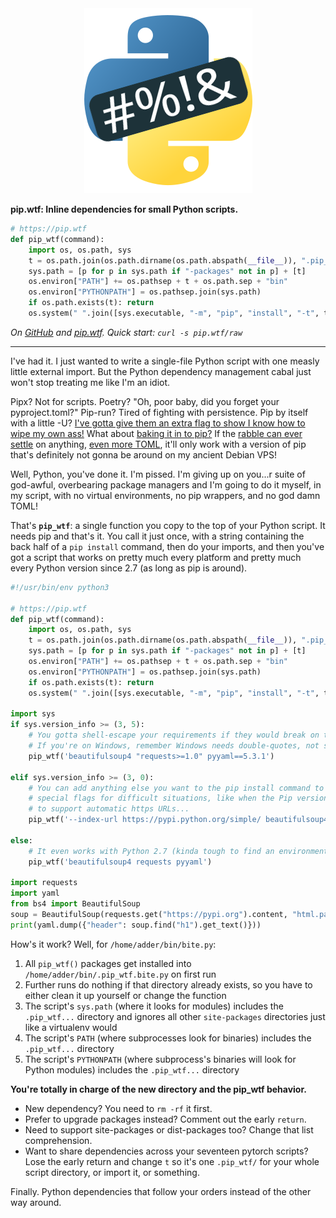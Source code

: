 <center><img src="/favicon.png"></center>

**pip.wtf: Inline dependencies for small Python scripts.**

<!-- MARKDOWN-AUTO-DOCS:START (CODE:src=./pip_wtf.py&lines=3-11) -->
<!-- The below code snippet is automatically added from ./pip_wtf.py -->
```py
# https://pip.wtf
def pip_wtf(command):
    import os, os.path, sys
    t = os.path.join(os.path.dirname(os.path.abspath(__file__)), ".pip_wtf." + os.path.basename(__file__))
    sys.path = [p for p in sys.path if "-packages" not in p] + [t]
    os.environ["PATH"] += os.pathsep + t + os.path.sep + "bin"
    os.environ["PYTHONPATH"] = os.pathsep.join(sys.path)
    if os.path.exists(t): return
    os.system(" ".join([sys.executable, "-m", "pip", "install", "-t", t, command]))
```
<!-- MARKDOWN-AUTO-DOCS:END -->

*On [GitHub](https://github.com/sabslikesobs/pip.wtf) and [pip.wtf](https://pip.wtf). Quick start: `curl -s pip.wtf/raw`*

* * *

I've had it. I just wanted to write a single-file Python script with one measly
little external import. But the Python dependency management cabal just won't
stop treating me like I'm an idiot.

Pipx? Not for scripts. Poetry? "Oh, poor baby, did you forget your
pyproject.toml?" Pip-run? Tired of fighting with persistence. Pip by itself
with a little -U? [I've gotta give them an extra flag to show I know how to
wipe my own ass!](https://peps.python.org/pep-0668/) What about [baking it in
to pip?](https://peps.python.org/pep-0722/) If the [rabble can ever
settle](https://discuss.python.org/t/pep-722-dependency-specification-for-single-file-scripts/29905)
on anything, [even more TOML](https://peps.python.org/pep-0723), it'll only
work with a version of pip that's definitely not gonna be around on my ancient
Debian VPS!

Well, Python, you've done it. I'm pissed. I'm giving up on you...r suite of
god-awful, overbearing package managers and I'm going to do it myself, in my
script, with no virtual environments, no pip wrappers, and no god damn
TOML!

That's **`pip_wtf`**: a single function you copy to the top of your Python
script. It needs pip and that's it. You call it just once, with a string
containing the back half of a `pip install` command, then do your imports, and
then you've got a script that works on pretty much every platform and pretty
much every Python version since 2.7 (as long as pip is around).

<!-- MARKDOWN-AUTO-DOCS:START (CODE:src=./pip_wtf.py) -->
<!-- The below code snippet is automatically added from ./pip_wtf.py -->
```py
#!/usr/bin/env python3

# https://pip.wtf
def pip_wtf(command):
    import os, os.path, sys
    t = os.path.join(os.path.dirname(os.path.abspath(__file__)), ".pip_wtf." + os.path.basename(__file__))
    sys.path = [p for p in sys.path if "-packages" not in p] + [t]
    os.environ["PATH"] += os.pathsep + t + os.path.sep + "bin"
    os.environ["PYTHONPATH"] = os.pathsep.join(sys.path)
    if os.path.exists(t): return
    os.system(" ".join([sys.executable, "-m", "pip", "install", "-t", t, command]))

import sys
if sys.version_info >= (3, 5):
    # You gotta shell-escape your requirements if they would break on the terminal.
    # If you're on Windows, remember Windows needs double-quotes, not single.
    pip_wtf('beautifulsoup4 "requests>=1.0" pyyaml==5.3.1')

elif sys.version_info >= (3, 0):
    # You can add anything else you want to the pip install command to help add
    # special flags for difficult situations, like when the Pip version is too old
    # to support automatic https URLs...
    pip_wtf('--index-url https://pypi.python.org/simple/ beautifulsoup4==4.2.1 requests==2.13.0 pyyaml==3.10 urllib3==2.0.5')

else:
    # It even works with Python 2.7 (kinda tough to find an environment with that these days).
    pip_wtf('beautifulsoup4 requests pyyaml')

import requests
import yaml
from bs4 import BeautifulSoup
soup = BeautifulSoup(requests.get("https://pypi.org").content, "html.parser")
print(yaml.dump({"header": soup.find("h1").get_text()}))
```
<!-- MARKDOWN-AUTO-DOCS:END -->

How's it work? Well, for `/home/adder/bin/bite.py`:

1. All `pip_wtf()` packages get installed into `/home/adder/bin/.pip_wtf.bite.py` on first run
2. Further runs do nothing if that directory already exists, so you have to either clean it up yourself or change the function
3. The script's `sys.path` (where it looks for modules) includes the `.pip_wtf...` directory and ignores all other `site-packages` directories just like a virtualenv would
4. The script's `PATH` (where subprocesses look for binaries) includes the `.pip_wtf...` directory
5. The script's `PYTHONPATH` (where subprocess's binaries will look for Python modules) includes the `.pip_wtf...` directory

**You're totally in charge of the new directory and the pip_wtf behavior.**

- New dependency? You need to `rm -rf` it first.
- Prefer to upgrade packages instead? Comment out the early `return`.
- Need to support site-packages or dist-packages too? Change that list comprehension.
- Want to share dependencies across your seventeen pytorch scripts? Lose the early return and change `t` so it's one `.pip_wtf/` for your whole script directory, or import it, or something.

Finally. Python dependencies that follow your orders instead of the other way around.
